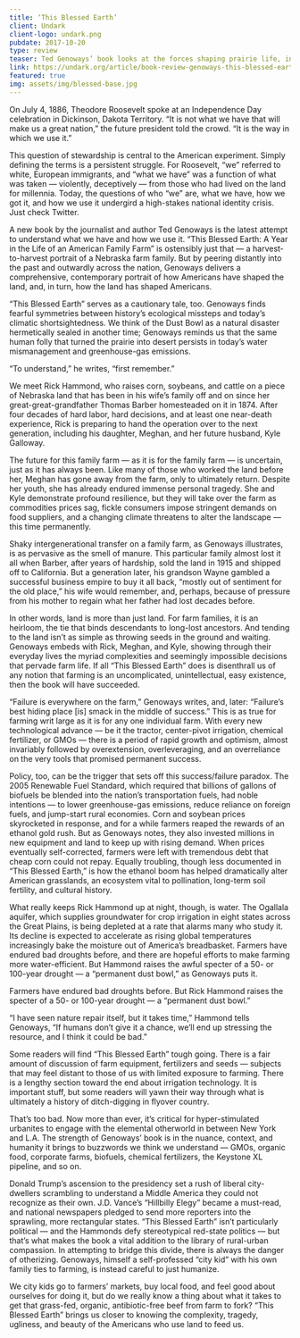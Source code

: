 ```yaml
---
title: ‘This Blessed Earth’
client: Undark
client-logo: undark.png
pubdate: 2017-10-20 
type: review
teaser: Ted Genoways’ book looks at the forces shaping prairie life, including the climate shortsightedness that could give us another Dust Bowl.
link: https://undark.org/article/book-review-genoways-this-blessed-earth/
featured: true
img: assets/img/blessed-base.jpg
---
```


On July 4, 1886, Theodore Roosevelt spoke at an Independence Day celebration in Dickinson, Dakota Territory. “It is not what we have that will make us a great nation,” the future president told the crowd. “It is the way in which we use it.” 

 This question of stewardship is central to the American experiment. Simply defining the terms is a persistent struggle. For Roosevelt, “we” referred to white, European immigrants, and “what we have” was a function of what was taken — violently, deceptively — from those who had lived on the land for millennia. Today, the questions of who “we” are, what we have, how we got it, and how we use it undergird a high-stakes national identity crisis. Just check Twitter.

A new book by the journalist and author Ted Genoways is the latest attempt to understand what we have and how we use it. “This Blessed Earth: A Year in the Life of an American Family Farm” is ostensibly just that — a harvest-to-harvest portrait of a Nebraska farm family. But by peering distantly into the past and outwardly across the nation, Genoways delivers a comprehensive, contemporary portrait of how Americans have shaped the land, and, in turn, how the land has shaped Americans.

“This Blessed Earth” serves as a cautionary tale, too. Genoways finds fearful symmetries between history’s ecological missteps and today’s climatic shortsightedness. We think of the Dust Bowl as a natural disaster hermetically sealed in another time; Genoways reminds us that the same human folly that turned the prairie into desert persists in today’s water mismanagement and greenhouse-gas emissions.

“To understand,” he writes, “first remember.”

We meet Rick Hammond, who raises corn, soybeans, and cattle on a piece of Nebraska land that has been in his wife’s family off and on since her great-great-grandfather Thomas Barber homesteaded on it in 1874. After four decades of hard labor, hard decisions, and at least one near-death experience, Rick is preparing to hand the operation over to the next generation, including his daughter, Meghan, and her future husband, Kyle Galloway.

<!--more-->

The future for this family farm — as it is for the family farm — is uncertain, just as it has always been. Like many of those who worked the land before her, Meghan has gone away from the farm, only to ultimately return. Despite her youth, she has already endured immense personal tragedy. She and Kyle demonstrate profound resilience, but they will take over the farm as commodities prices sag, fickle consumers impose stringent demands on food suppliers, and a changing climate threatens to alter the landscape — this time permanently.

Shaky intergenerational transfer on a family farm, as Genoways illustrates, is as pervasive as the smell of manure. This particular family almost lost it all when Barber, after years of hardship, sold the land in 1915 and shipped off to California. But a generation later, his grandson Wayne gambled a successful business empire to buy it all back, “mostly out of sentiment for the old place,” his wife would remember, and, perhaps, because of pressure from his mother to regain what her father had lost decades before.

In other words, land is more than just land. For farm families, it is an heirloom, the tie that binds descendants to long-lost ancestors. And tending to the land isn’t as simple as throwing seeds in the ground and waiting. Genoways embeds with Rick, Meghan, and Kyle, showing through their everyday lives the myriad complexities and seemingly impossible decisions that pervade farm life. If all “This Blessed Earth” does is disenthrall us of any notion that farming is an uncomplicated, unintellectual, easy existence, then the book will have succeeded.

“Failure is everywhere on the farm,” Genoways writes, and, later: “Failure’s best hiding place [is] smack in the middle of success.” This is as true for farming writ large as it is for any one individual farm. With every new technological advance — be it the tractor, center-pivot irrigation, chemical fertilizer, or GMOs — there is a period of rapid growth and optimism, almost invariably followed by overextension, overleveraging, and an overreliance on the very tools that promised permanent success.

Policy, too, can be the trigger that sets off this success/failure paradox. The 2005 Renewable Fuel Standard, which required that billions of gallons of biofuels be blended into the nation’s transportation fuels, had noble intentions — to lower greenhouse-gas emissions, reduce reliance on foreign fuels, and jump-start rural economies. Corn and soybean prices skyrocketed in response, and for a while farmers reaped the rewards of an ethanol gold rush. But as Genoways notes, they also invested millions in new equipment and land to keep up with rising demand. When prices eventually self-corrected, farmers were left with tremendous debt that cheap corn could not repay. Equally troubling, though less documented in “This Blessed Earth,” is how the ethanol boom has helped dramatically alter American grasslands, an ecosystem vital to pollination, long-term soil fertility, and cultural history.

What really keeps Rick Hammond up at night, though, is water. The Ogallala aquifer, which supplies groundwater for crop irrigation in eight states across the Great Plains, is being depleted at a rate that alarms many who study it. Its decline is expected to accelerate as rising global temperatures increasingly bake the moisture out of America’s breadbasket. Farmers have endured bad droughts before, and there are hopeful efforts to make farming more water-efficient. But Hammond raises the awful specter of a 50- or 100-year drought — a “permanent dust bowl,” as Genoways puts it.

Farmers have endured bad droughts before. But Rick Hammond raises the specter of a 50- or 100-year drought — a “permanent dust bowl.”

“I have seen nature repair itself, but it takes time,” Hammond tells Genoways, “If humans don’t give it a chance, we’ll end up stressing the resource, and I think it could be bad.”

Some readers will find “This Blessed Earth” tough going. There is a fair amount of discussion of farm equipment, fertilizers and seeds — subjects that may feel distant to those of us with limited exposure to farming. There is a lengthy section toward the end about irrigation technology. It is important stuff, but some readers will yawn their way through what is ultimately a history of ditch-digging in flyover country.

That’s too bad. Now more than ever, it’s critical for hyper-stimulated urbanites to engage with the elemental otherworld in between New York and L.A. The strength of Genoways’ book is in the nuance, context, and humanity it brings to buzzwords we think we understand — GMOs, organic food, corporate farms, biofuels, chemical fertilizers, the Keystone XL pipeline, and so on.

Donald Trump’s ascension to the presidency set a rush of liberal city-dwellers scrambling to understand a Middle America they could not recognize as their own. J.D. Vance’s “Hillbilly Elegy” became a must-read, and national newspapers pledged to send more reporters into the sprawling, more rectangular states. “This Blessed Earth” isn’t particularly political — and the Hammonds defy stereotypical red-state politics — but that’s what makes the book a vital addition to the library of rural-urban compassion. In attempting to bridge this divide, there is always the danger of otherizing. Genoways, himself a self-professed “city kid” with his own family ties to farming, is instead careful to just humanize.

We city kids go to farmers’ markets, buy local food, and feel good about ourselves for doing it, but do we really know a thing about what it takes to get that grass-fed, organic, antibiotic-free beef from farm to fork? “This Blessed Earth” brings us closer to knowing the complexity, tragedy, ugliness, and beauty of the Americans who use land to feed us. 